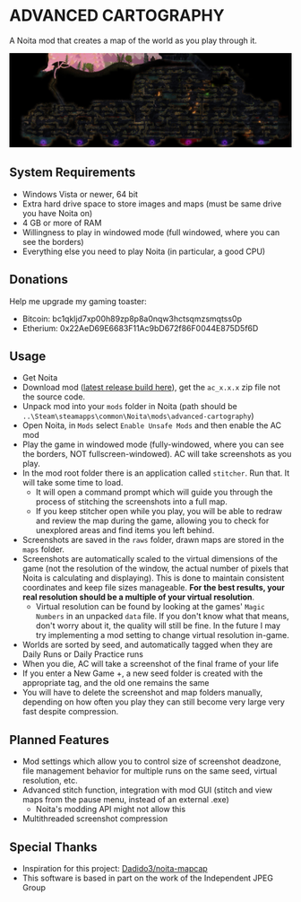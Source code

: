 # ADVANCED CARTOGRAPHY
A Noita mod that creates a map of the world as you play through it.

![banner](examples/banner_compressed.jpg)

## System Requirements

- Windows Vista or newer, 64 bit
- Extra hard drive space to store images and maps (must be same drive you have Noita on)
- 4 GB or more of RAM
- Willingness to play in windowed mode (full windowed, where you can see the borders)
- Everything else you need to play Noita (in particular, a good CPU)

## Donations

Help me upgrade my gaming toaster:

- Bitcoin: bc1qkljd7xp00h89zp8p8a0nqw3hctsqmzsmqtss0p
- Etherium: 0x22AeD69E6683F11Ac9bD672f86F0044E875D5f6D

## Usage

- Get Noita
- Download mod ([latest release build here](https://github.com/d0ng1er/advanced_cartography/releases)), get the `ac_x.x.x` zip file not the source code.
- Unpack mod into your `mods` folder in Noita (path should be `..\Steam\steamapps\common\Noita\mods\advanced-cartography`)
- Open Noita, in `Mods` select `Enable Unsafe Mods` and then enable the AC mod
- Play the game in windowed mode (fully-windowed, where you can see the borders, NOT fullscreen-windowed). AC will take screenshots as you play.
- In the mod root folder there is an application called `stitcher`. Run that. It will take some time to load.
    - It will open a command prompt which will guide you through the process of stitching the screenshots into a full map.
    - If you keep stitcher open while you play, you will be able to redraw and review the map during the game, allowing you to check for unexplored areas and find items you left behind.
- Screenshots are saved in the `raws` folder, drawn maps are stored in the `maps` folder.
- Screenshots are automatically scaled to the virtual dimensions of the game (not the resolution of the window, the actual number of pixels that Noita is calculating and displaying). This is done to maintain consistent coordinates and keep file sizes manageable. **For the best results, your real resolution should be a multiple of your virtual resolution**.
    - Virtual resolution can be found by looking at the games' `Magic Numbers` in an unpacked `data` file. If you don't know what that means, don't worry about it, the quality will still be fine. In the future I may try implementing a mod setting to change virtual resolution in-game.
- Worlds are sorted by seed, and automatically tagged when they are Daily Runs or Daily Practice runs
- When you die, AC will take a screenshot of the final frame of your life
- If you enter a New Game +, a new seed folder is created with the appropriate tag, and the old one remains the same
- You will have to delete the screenshot and map folders manually, depending on how often you play they can still become very large very fast despite compression.

## Planned Features

- Mod settings which allow you to control size of screenshot deadzone, file management behavior for multiple runs on the same seed, virtual resolution, etc. 
- Advanced stitch function, integration with mod GUI (stitch and view maps from the pause menu, instead of an external .exe)
    - Noita's modding API might not allow this
- Multithreaded screenshot compression

## Special Thanks

- Inspiration for this project: [Dadido3/noita-mapcap](https://github.com/Dadido3/noita-mapcap)
- This software is based in part on the work of the Independent JPEG Group
